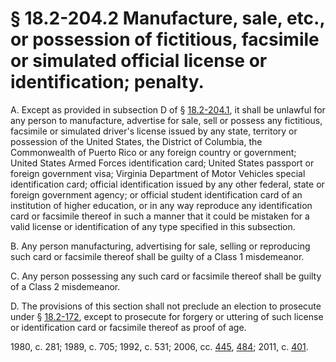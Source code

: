# § 18.2-204.2 Manufacture, sale, etc., or possession of fictitious, facsimile or simulated official license or identification; penalty.

<p>A. Except as provided in subsection D of § <a href='http://law.lis.virginia.gov/vacode/18.2-204.1/'>18.2-204.1</a>, it shall be unlawful for any person to manufacture, advertise for sale, sell or possess any fictitious, facsimile or simulated driver's license issued by any state, territory or possession of the United States, the District of Columbia, the Commonwealth of Puerto Rico or any foreign country or government; United States Armed Forces identification card; United States passport or foreign government visa; Virginia Department of Motor Vehicles special identification card; official identification issued by any other federal, state or foreign government agency; or official student identification card of an institution of higher education, or in any way reproduce any identification card or facsimile thereof in such a manner that it could be mistaken for a valid license or identification of any type specified in this subsection.</p><p>B. Any person manufacturing, advertising for sale, selling or reproducing such card or facsimile thereof shall be guilty of a Class 1 misdemeanor.</p><p>C. Any person possessing any such card or facsimile thereof shall be guilty of a Class 2 misdemeanor.</p><p>D. The provisions of this section shall not preclude an election to prosecute under § <a href='http://law.lis.virginia.gov/vacode/18.2-172/'>18.2-172</a>, except to prosecute for forgery or uttering of such license or identification card or facsimile thereof as proof of age.</p><p>1980, c. 281; 1989, c. 705; 1992, c. 531; 2006, cc. <a href='http://lis.virginia.gov/cgi-bin/legp604.exe?061+ful+CHAP0445'>445</a>, <a href='http://lis.virginia.gov/cgi-bin/legp604.exe?061+ful+CHAP0484'>484</a>; 2011, c. <a href='http://lis.virginia.gov/cgi-bin/legp604.exe?111+ful+CHAP0401'>401</a>.</p>
